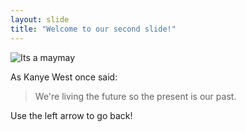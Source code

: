 ```yaml
---
layout: slide
title: "Welcome to our second slide!"
---
```

![Its a maymay](http://i0.kym-cdn.com/photos/images/facebook/001/217/729/f9a.jpg)

As Kanye West once said:

> We're living the future so
> the present is our past.

Use the left arrow to go back!
